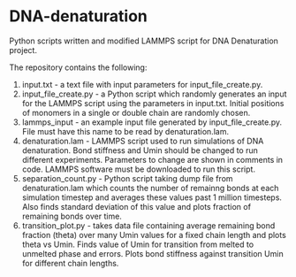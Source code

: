 # DNA-denaturation
Python scripts written and modified LAMMPS script for DNA Denaturation project.

The repository contains the following:

1. input.txt - a text file with input parameters for input_file_create.py.
2. input_file_create.py - a Python script which randomly generates an input for the LAMMPS script using the parameters in input.txt. Initial positions of monomers in a single or double chain are randomly chosen.
3. lammps_input - an example input file generated by input_file_create.py. File must have this name to be read by denaturation.lam.
4. denaturation.lam - LAMMPS script used to run simulations of DNA denaturation. Bond stiffness and Umin should be changed to run different experiments. Parameters to change are shown in comments in code. LAMMPS software must be downloaded to run this script.
5. separation_count.py - Python script taking dump file from denaturation.lam which counts the number of remainng bonds at each simulation timestep and averages these values past 1 million timesteps. Also finds standard deviation of this value and plots fraction of remaining bonds over time.
6. transition_plot.py - takes data file containing average remaining bond fraction (theta) over many Umin values for a fixed chain length and plots theta vs Umin. Finds value of Umin for transition from melted to unmelted phase and errors. Plots bond stiffness against transition Umin for different chain lengths.
